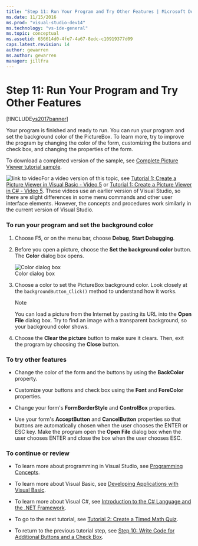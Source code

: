 ```yaml
---
title: "Step 11: Run Your Program and Try Other Features | Microsoft Docs"
ms.date: 11/15/2016
ms.prod: "visual-studio-dev14"
ms.technology: "vs-ide-general"
ms.topic: conceptual
ms.assetid: 656614d0-4fe7-4a67-8edc-c10919377d09
caps.latest.revision: 14
author: gewarren
ms.author: gewarren
manager: jillfra
---
```

# Step 11: Run Your Program and Try Other Features
[!INCLUDE[vs2017banner](../includes/vs2017banner.md)]

Your program is finished and ready to run. You can run your program and set the background color of the PictureBox. To learn more, try to improve the program by changing the color of the form, customizing the buttons and check box, and changing the properties of the form.  
  
 To download a completed version of the sample, see [Complete Picture Viewer tutorial sample](http://code.msdn.microsoft.com/Complete-Picture-Viewer-7d91d3a8).  
  
 ![link to video](../data-tools/media/playvideo.gif "PlayVideo")For a video version of this topic, see [Tutorial 1: Create a Picture Viewer in Visual Basic - Video 5](http://go.microsoft.com/fwlink/?LinkId=205216) or [Tutorial 1: Create a Picture Viewer in C# - Video 5](http://go.microsoft.com/fwlink/?LinkId=205206). These videos use an earlier version of Visual Studio, so there are slight differences in some menu commands and other user interface elements. However, the concepts and procedures work similarly in the current version of Visual Studio.  
  
### To run your program and set the background color  
  
1. Choose F5, or on the menu bar, choose **Debug**, **Start Debugging**.  
  
2. Before you open a picture, choose the **Set the background color** button. The **Color** dialog box opens.  
  
     ![Color dialog box](../ide/media/express-colordialog.png "Express_ColorDialog")  
Color dialog box  
  
3. Choose a color to set the PictureBox background color. Look closely at the `backgroundButton_Click()` method to understand how it works.  
  
    > [!NOTE]
    > You can load a picture from the Internet by pasting its URL into the **Open File** dialog box. Try to find an image with a transparent background, so your background color shows.  
  
4. Choose the **Clear the picture** button to make sure it clears. Then, exit the program by choosing the **Close** button.  
  
### To try other features  
  
- Change the color of the form and the buttons by using the **BackColor** property.  
  
- Customize your buttons and check box using the **Font** and **ForeColor** properties.  
  
- Change your form's **FormBorderStyle** and **ControlBox** properties.  
  
- Use your form's **AcceptButton** and **CancelButton** properties so that buttons are automatically chosen when the user chooses the ENTER or ESC key. Make the program open the **Open File** dialog box when the user chooses ENTER and close the box when the user chooses ESC.  
  
### To continue or review  
  
- To learn more about programming in Visual Studio, see [Programming Concepts](http://msdn.microsoft.com/library/65c12cca-af4f-4017-886e-2dbc00a189d6).  
  
- To learn more about Visual Basic, see [Developing Applications with Visual Basic](http://msdn.microsoft.com/library/1e1c0c81-6d95-4167-a98b-44b1efb6d25f).  
  
- To learn more about Visual C#, see [Introduction to the C# Language and the .NET Framework](http://msdn.microsoft.com/library/0a2dff4e-cd84-42ff-8141-e89889b24081).  
  
- To go to the next tutorial, see [Tutorial 2: Create a Timed Math Quiz](../ide/tutorial-2-create-a-timed-math-quiz.md).  
  
- To return to the previous tutorial step, see [Step 10: Write Code for Additional Buttons and a Check Box](../ide/step-10-write-code-for-additional-buttons-and-a-check-box.md).
